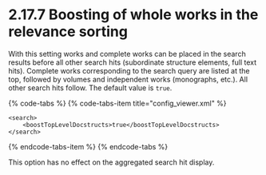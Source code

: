 # 2.17.7 Boosting of whole works in the relevance sorting

With this setting works and complete works can be placed in the search results before all other search hits \(subordinate structure elements, full text hits\). Complete works corresponding to the search query are listed at the top, followed by volumes and independent works \(monographs, etc.\). All other search hits follow. The default value is `true`.

{% code-tabs %}
{% code-tabs-item title="config\_viewer.xml" %}
```markup
<search>
    <boostTopLevelDocstructs>true</boostTopLevelDocstructs>
</search>
```
{% endcode-tabs-item %}
{% endcode-tabs %}

This option has no effect on the aggregated search hit display.

